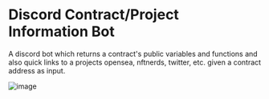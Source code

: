 # Discord Contract/Project Information Bot

A discord bot which returns a contract's public variables and functions and also quick links to a projects opensea, nftnerds, twitter, etc. given a contract address as input.

![image](https://github.com/vishkrish200/disc_nft_links_bot/assets/47349681/9bf71894-5afa-43e6-bffa-785c6d0eab96)
